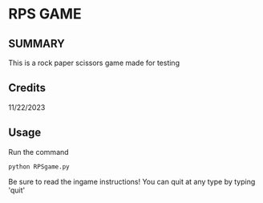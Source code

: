 # RPS GAME
## SUMMARY
This is a rock paper scissors game made for testing

## Credits
11/22/2023

## Usage
Run the command 
```
python RPSgame.py
```

Be sure to read the ingame instructions!
You can quit at any type by typing 'quit'
